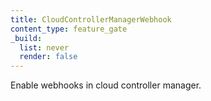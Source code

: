 ```yaml
---
title: CloudControllerManagerWebhook
content_type: feature_gate
_build:
  list: never
  render: false
---
```

Enable webhooks in cloud controller manager.
